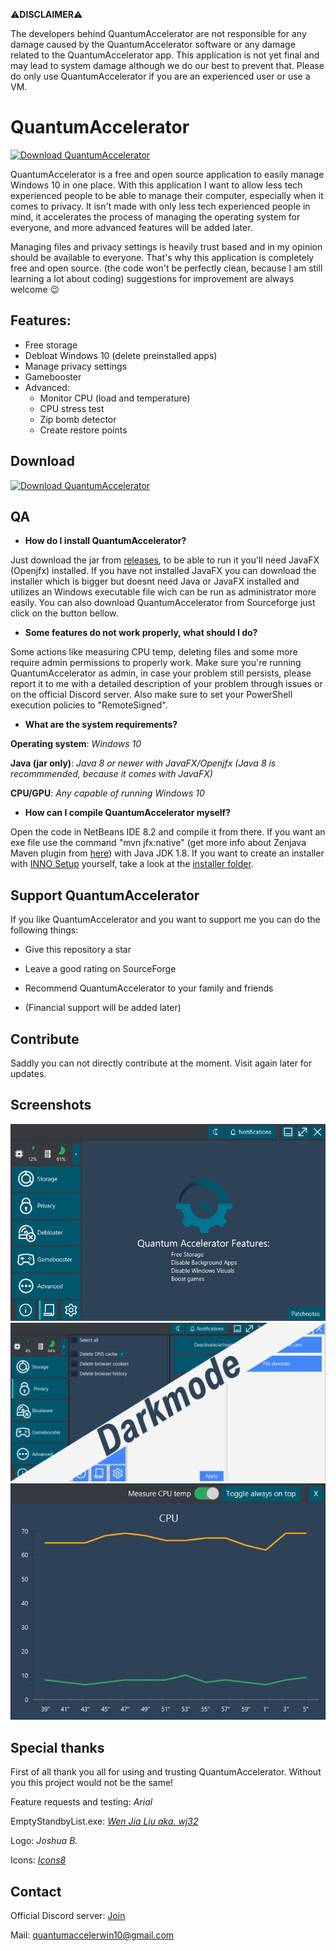  ⚠**DISCLAIMER**⚠

The developers behind QuantumAccelerator are not responsible for any damage caused by the QuantumAccelerator software or any damage related to the QuantumAccelerator app. 
This application is not yet final and may lead to system damage although we do our best to prevent that. Please do only use QuantumAccelerator if you are an experienced user or use a VM.

# QuantumAccelerator

[![Download QuantumAccelerator](https://img.shields.io/sourceforge/dt/quantumaccelerator.svg)](https://sourceforge.net/projects/quantumaccelerator/files/latest/download)

QuantumAccelerator is a free and open source application to easily manage Windows 10 in one place.
With this application I want to allow less tech experienced people to be able to manage their computer, especially when it comes to privacy. It isn't made with only less tech experienced people in mind, it accelerates the process of managing the operating system for everyone, and more advanced features will be added later.

Managing files and privacy settings is heavily trust based and in my opinion should be available to everyone. That's why this application is completely free and open source. (the code won't be perfectly clean, because I am still learning a lot about coding) suggestions for improvement are always welcome 😉


## Features:
   * Free storage
   * Debloat Windows 10 (delete preinstalled apps)
   * Manage privacy settings
   * Gamebooster
   * Advanced:
     * Monitor CPU (load and temperature)
     * CPU stress test
     * Zip bomb detector
     * Create restore points

## Download

[![Download QuantumAccelerator](https://a.fsdn.com/con/app/sf-download-button)](https://sourceforge.net/projects/quantumaccelerator/files/latest/download)

## QA

 * **How do I install QuantumAccelerator?**

Just download the jar from <a href="https://github.com/JannisJost/QuantumAccelerator/releases" URL>releases</a>, to be able to run it you'll need JavaFX (Openjfx) installed. If you have not installed JavaFX you can download the installer which is bigger but doesnt need Java or JavaFX installed and utilizes an Windows executable file wich can be run as administrator more easily. You can also download QuantumAccelerator from Sourceforge just click on the button bellow.


* **Some features do not work properly, what should I do?**

Some actions like measuring CPU temp, deleting files and some more require admin permissions to properly work. Make sure you're running QuantumAccelerator as admin, in case your problem still persists, please report it to me with a detailed description of your problem through issues or on the official Discord server. Also make sure to set your PowerShell execution policies to "RemoteSigned".

* **What are the system requirements?**

**Operating system**: *Windows 10*

**Java (jar only)**: *Java 8 or newer with JavaFX/Openjfx (Java 8 is recommmended, because it comes with JavaFX)*

**CPU/GPU**: *Any capable of running Windows 10*

* **How can I compile QuantumAccelerator myself?**

Open the code in NetBeans IDE 8.2 and compile it from there. If you want an exe file use the command "mvn jfx:native" (get more info about Zenjava Maven plugin from <a href="https://github.com/javafx-maven-plugin/javafx-maven-plugin" URL>here</a>) with Java JDK 1.8. If you want to create an installer with <a href="https://github.com/jrsoftware/issrc" URL>INNO Setup</a> yourself, take a look at the <a href="https://github.com/JannisJost/QuantumAccelerator/tree/master/installer" URL>installer folder</a>.

## Support QuantumAccelerator

If you like QuantumAccelerator and you want to support me you can do the following things:

* Give this repository a star

* Leave a good rating on SourceForge

* Recommend QuantumAccelerator to your family and friends

* (Financial support will be added later)

## Contribute

Saddly you can not directly contribute at the moment. Visit again later for updates.

## Screenshots

![Mainscreen](https://github.com/JannisJost/QuantumAccelerator/blob/master/screenshots/Homescreen.png "Homescreen")
![Darkmode](https://github.com/JannisJost/QuantumAccelerator/blob/master/screenshots/Darkmode.png "Darkmode")
![System monitor](https://github.com/JannisJost/QuantumAccelerator/blob/master/screenshots/SystemMonitor.png "System monitor")


## Special thanks

First of all thank you all for using and trusting QuantumAccelerator. Without you this project would not be the same!

Feature requests and testing:              *Arial*

EmptyStandbyList.exe:                      <a href="https://github.com/wj32" URL> *Wen Jia Liu aka. wj32* </a> <!-- link to wj32's github -->

Logo:                                       *Joshua B.*

Icons:                                     <a href="https://icons8.com/" URL> *Icons8* </a>

## Contact
Official Discord server: <a href="https://discord.gg/ERVeQdmt" URL>Join</a> <!-- Discord invitation link -->

Mail: quantumaccelerwin10@gmail.com

